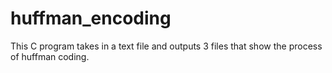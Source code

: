 # huffman_encoding
This C program takes in a text file and outputs 3 files that show the process of huffman coding.
